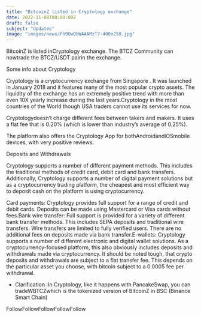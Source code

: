 ```yaml
---
title: "BitcoinZ listed in Cryptology exchange"
date: 2022-11-08T00:00:00Z
draft: false
subject: "Updates"
image: "images/news/FhBOwObWAAAMzT7-400x250.jpg"
---
```


BitcoinZ is listed inCryptology exchange. The BTCZ Community can nowtrade the BTCZ/USDT pairin the exchange.

Some info about Cryptology

Cryptology is a cryptocurrency exchange from Singapore . It was launched in January 2018 and it features many of the most popular crypto assets. The liquidity of the exchange has an extremely positive trend with more than even 10X yearly increase during the last years.Cryptology in the most countries of the World though USA traders cannot use its services for now.

Cryptologydoesn’t charge different fees between takers and makers. It uses a flat fee that is 0.20% (which is lower than industry’s average of 0.25%).

The platform also offers the Cryptology App for bothAndroidandiOSmobile devices, with very positive reviews.

Deposits and Withdrawals

Cryptology supports a number of different payment methods. This includes the traditional methods of credit card, debit card and bank transfers. Additionally, Cryptology supports a number of digital payment solutions but as a cryptocurrency trading platform, the cheapest and most efficient way to deposit cash on the platform is using cryptocurrency.

Card payments: Cryptology provides full support for a range of credit and debit cards. Deposits can be made using Mastercard or Visa cards without fees.Bank wire transfer: Full support is provided for a variety of different bank transfer methods. This includes SEPA deposits and traditional wire transfers. Wire transfers are limited to fully verified users. There are no additional fees on deposits made via bank transfer.E-wallets: Cryptology supports a number of different electronic and digital wallet solutions. As a cryptocurrency-focused platform, this also obviously includes deposits and withdrawals made via cryptocurrency. It should be noted tough, that crypto deposits and withdrawals are subject to a flat transfer fee. This depends on the particular asset you choose, with bitcoin subject to a 0.0005 fee per withdrawal.

* Clarification :In Cryptology, like it happens with PancakeSwap, you can tradeWBTCZwhich is the tokenized version of BitcoinZ in BSC (Binance Smart Chain)

FollowFollowFollowFollowFollow
